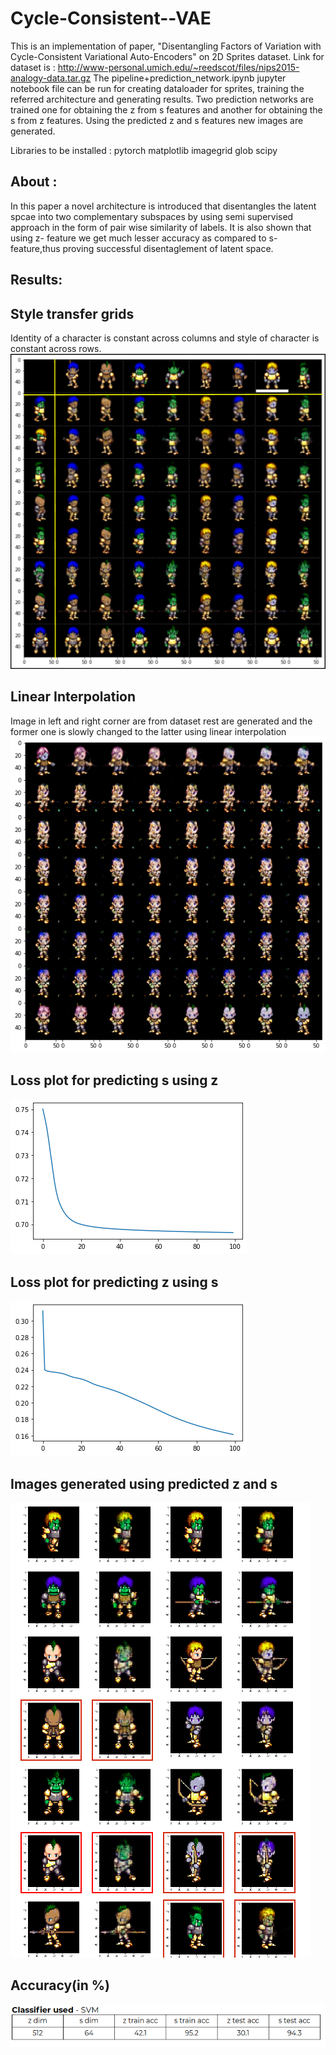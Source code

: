 # Cycle-Consistent--VAE

This is an implementation of paper, "Disentangling Factors of Variation with Cycle-Consistent Variational Auto-Encoders" on 2D Sprites dataset.
Link for dataset is : http://www-personal.umich.edu/~reedscot/files/nips2015-analogy-data.tar.gz
The pipeline+prediction_network.ipynb jupyter notebook file can be run for creating dataloader for sprites, training the referred architecture and generating results.
Two prediction networks are trained one for obtaining the z from s features and another for obtaining the s from z features.
Using the predicted z and s features new images are generated.

Libraries to be installed :
pytorch
matplotlib
imagegrid
glob 
scipy

## About :
In this paper a novel architecture is introduced that disentangles the latent spcae into two complementary subspaces by using semi supervised approach in the
form of pair wise similarity of labels. It is also shown that using z- feature we get much lesser accuracy as compared to s-feature,thus proving successful 
disentaglement of latent space.

## Results:
## Style transfer grids
Identity of a character is constant across columns and style of character is constant across rows. 
![](images/style-grids.png)

## Linear Interpolation
Image in left and right corner are from dataset rest are generated and the former one is slowly changed to the latter using linear interpolation
![](images/linear_interpolation.png)
[](https://github.com/Saswati08/Cycle-Consistent--VAE/blob/master/images/linear_interpolation.png)

## Loss plot for predicting s using z
![](images/loss_specified_unspecified.png)

## Loss plot for predicting z using s
![](images/loss.png)

## Images generated using predicted z and s
![](images/prediction_network.png)

## Accuracy(in %)
![](images/accuracies.png)


